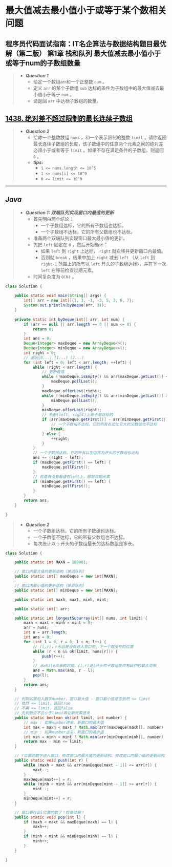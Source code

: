 # 最大值减去最小值小于或等于某个数相关问题

## 程序员代码面试指南：IT名企算法与数据结构题目最优解（第二版） 第1章 栈和队列 最大值减去最小值小于或等于num的子数组数量

> - ***Question 1***
>   - 给定一个数组arr和一个正整数 `num` 。
>   - 定义 `arr` 的某个子数组 `sub` 达标的条件为子数组中的最大值减去最小值小于等于 `num` 。
>   - 请返回 `arr` 中达标子数组的数量。

## [1438. 绝对差不超过限制的最长连续子数组](https://leetcode.cn/problems/longest-continuous-subarray-with-absolute-diff-less-than-or-equal-to-limit/)

> - ***Question 2***
>   - 给你一个整数数组 `nums` ，和一个表示限制的整数 `limit` ，请你返回最长连续子数组的长度，该子数组中的任意两个元素之间的绝对差必须小于或者等于 `limit` 。如果不存在满足条件的子数组，则返回 `0` 。
>   - ***tips:***
>     - `1 <= nums.length <= 10^5`
>     - `1 <= nums[i] <= 10^9`
>     - `0 <= limit <= 10^9`

---

## *Java*

> - ***Question 1: 双端队列实现窗口内最值的更新***
>   - 首先明白两个结论：
>     - 一个子数组达标，它的所有子数组也达标。
>     - 一个子数组不达标，它的所有父数组也不达标。
>   - 准备两个双端队列实现窗口最大最小值的更新。
>   - 先把 `left` 固定在 `0` ，然后开始循环：
>     - 如果 `left` 到 `right` 上达标， `right` 就右移并更新窗口内最值。
>     - 否则就 `break` ，结果中加上 `right` 减去 `left` （从 `left` 到 `right-1` 范围上的所有以 `left` 开头的子数组达标），并在下一次 `left` 右移前检查过期元素。
>   - 时间复杂度为 `O(N)` 。

```java
class Solution {
    
    public static void main(String[] args) {
        int[] arr = new int[]{1, 3, -1, -3, 5, 3, 6, 7};
        System.out.println(byDeque(arr, 3));
    }
    
    private static int byDeque(int[] arr, int num) {
        if (arr == null || arr.length == 0 || num <= 0) {
            return 0;
        }
        int ans = 0;
        Deque<Integer> maxDeque = new ArrayDeque<>();
        Deque<Integer> minDeque = new ArrayDeque<>();
        int right = 0;
        // 遍历[0...) [1...) [2...)
        for (int left = 0; left < arr.length; ++left) {
            while (right < arr.length) {
                // 更新最值
                while (!maxDeque.isEmpty() && arr[maxDeque.getLast()] <= arr[right]) {
                    maxDeque.pollLast();
                }
                maxDeque.offerLast(right);
                while (!minDeque.isEmpty() && arr[minDeque.getLast()] >= arr[left]) {
                    minDeque.pollLast();
                }
                minDeque.offerLast(right);
                // 判断[left, right]上是不是达标的
                if (arr[maxDeque.getFirst()] - arr[minDeque.getFirst()] > num) {
                    // 一个子数组不达标，它的所有右边比它大的父数组也不达标
                    break;
                } else {
                    ++right;
                }
            }
            // 一个子数组达标，它的所有以左边界为开头的子数组也达标
            ans += (right - left);
            if (maxDeque.getFirst() == left) {
                maxDeque.pollFirst();
            }
            // 检查有没有最值在left上，移除过期元素
            if (minDeque.getFirst() == left) {
                minDeque.pollFirst();
            }
        }
        return ans;
    }
    
}
```

> - ***Question 2***
>   - 一个子数组达标，它的所有子数组也达标。
>   - 一个子数组不达标，它的所有父数组也不达标。
>   - 每次统计以 `i` 开头的子数组最长的达标数组是多长。

```java
class Solution {

    public static int MAXN = 100001;

    // 窗口内最大值的更新结构（单调队列）
    public static int[] maxDeque = new int[MAXN];

    // 窗口内最小值的更新结构（单调队列）
    public static int[] minDeque = new int[MAXN];

    public static int maxh, maxt, minh, mint;

    public static int[] arr;

    public static int longestSubarray(int[] nums, int limit) {
        maxh = maxt = minh = mint = 0;
        arr = nums;
        int n = arr.length;
        int ans = 0;
        for (int l = 0, r = 0; l < n; l++) {
            // [l,r)，r永远是没有进入窗口的、下一个数所在的位置
            while (r < n && ok(limit, nums[r])) {
                push(r++);
            }
            // 从while出来的时候，[l,r)是l开头的子数组能向右延伸的最大范围
            ans = Math.max(ans, r - l);
            pop(l);
        }
        return ans;
    }

    // 判断如果加入数字number，窗口最大值 - 窗口最小值是否依然 <= limit
    // 依然 <= limit，返回true
    // 不再 <= limit，返回false
    // 先判断会不会小于limit再让新元素进来
    public static boolean ok(int limit, int number) {
        // max : 如果number进来，新窗口的最大值
        int max = maxh < maxt ? Math.max(arr[maxDeque[maxh]], number) : number;
        // min : 如果number进来，新窗口的最小值
        int min = minh < mint ? Math.min(arr[minDeque[minh]], number) : number;
        return max - min <= limit;
    }

    // r位置的数字进入窗口，修改窗口内最大值的更新结构、修改窗口内最小值的更新结构
    public static void push(int r) {
        while (maxh < maxt && arr[maxDeque[maxt - 1]] <= arr[r]) {
            maxt--;
        }
        maxDeque[maxt++] = r;
        while (minh < mint && arr[minDeque[mint - 1]] >= arr[r]) {
            mint--;
        }
        minDeque[mint++] = r;
    }

    // 窗口要吐出l位置的数了！检查过期！
    public static void pop(int l) {
        if (maxh < maxt && maxDeque[maxh] == l) {
            maxh++;
        }
        if (minh < mint && minDeque[minh] == l) {
            minh++;
        }
    }

}
```

